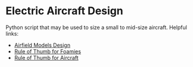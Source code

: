 # Electric Aircraft Design

Python script that may be used to size a small to mid-size aircraft. 
Helpful links:
* [Airfield Models Design](https://www.airfieldmodels.com/)
* [Rule of Thumb for Foamies](https://sites.google.com/site/robertclaus/rules-of-thumb-for-rc-foamies-gliders)
* [Rule of Thumb for Aircraft](https://www.homebuiltairplanes.com/forums/threads/rule-of-the-thumb-to-designing-a-plane.15668/)
